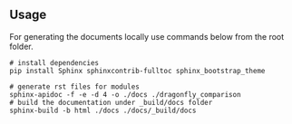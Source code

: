 
## Usage
For generating the documents locally use commands below from the root folder.

```shell
# install dependencies
pip install Sphinx sphinxcontrib-fulltoc sphinx_bootstrap_theme

# generate rst files for modules
sphinx-apidoc -f -e -d 4 -o ./docs ./dragonfly_comparison
# build the documentation under _build/docs folder
sphinx-build -b html ./docs ./docs/_build/docs
```
